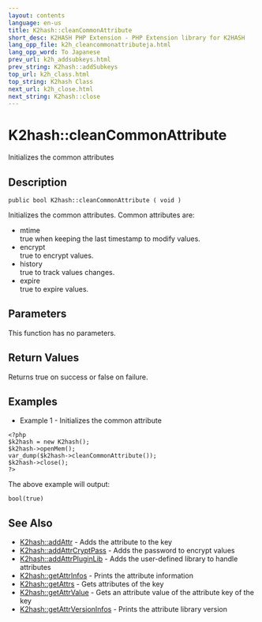 ```yaml
---
layout: contents
language: en-us
title: K2hash::cleanCommonAttribute
short_desc: K2HASH PHP Extension - PHP Extension library for K2HASH
lang_opp_file: k2h_cleancommonattributeja.html
lang_opp_word: To Japanese
prev_url: k2h_addsubkeys.html
prev_string: K2hash::addSubkeys
top_url: k2h_class.html
top_string: K2hash Class
next_url: k2h_close.html
next_string: K2hash::close
---
```


# K2hash::cleanCommonAttribute
Initializes the common attributes

## Description
```
public bool K2hash::cleanCommonAttribute ( void )
```
Initializes the common attributes.
Common attributes are:
- mtime  
true when keeping the last timestamp to modify values.
- encrypt  
true to encrypt values.
- history  
true to track values changes.
- expire  
true to expire values.

## Parameters
This function has no parameters.

## Return Values
Returns true on success or false on failure. 

## Examples
- Example 1 - Initializes the common attribute
```
<?php
$k2hash = new K2hash();
$k2hash->openMem();
var_dump($k2hash->cleanCommonAttribute());
$k2hash->close();
?>
```
The above example will output:
```
bool(true)
```

## See Also
- [K2hash::addAttr](k2h_addattr.html) - Adds the attribute to the key
- [K2hash::addAttrCryptPass](k2h_addattrcryptpass.html) - Adds the password to encrypt values
- [K2hash::addAttrPluginLib](k2h_addattrpluginlib.html) - Adds the user-defined library to handle attributes
- [K2hash::getAttrInfos](k2h_getattrinfos.html) - Prints the attribute information
- [K2hash::getAttrs](k2h_getattrs.html) - Gets attributes of the key
- [K2hash::getAttrValue](k2h_getattrvalue.html) - Gets an attribute value of the attribute key of the key
- [K2hash::getAttrVersionInfos](k2h_getattrversioninfos.html) - Prints the attribute library version
